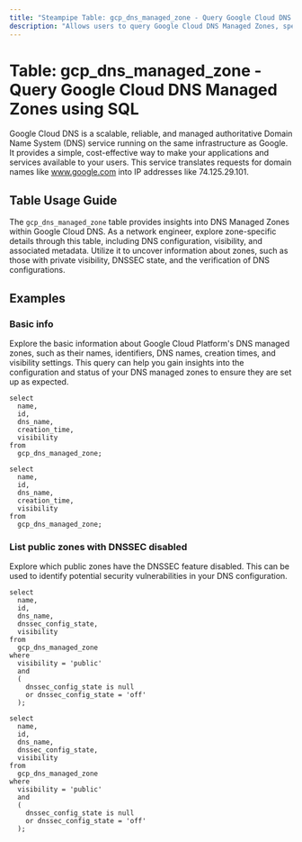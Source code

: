 ```yaml
---
title: "Steampipe Table: gcp_dns_managed_zone - Query Google Cloud DNS Managed Zones using SQL"
description: "Allows users to query Google Cloud DNS Managed Zones, specifically the configuration and status details, providing insights into DNS management and potential configuration issues."
---
```


# Table: gcp_dns_managed_zone - Query Google Cloud DNS Managed Zones using SQL

Google Cloud DNS is a scalable, reliable, and managed authoritative Domain Name System (DNS) service running on the same infrastructure as Google. It provides a simple, cost-effective way to make your applications and services available to your users. This service translates requests for domain names like www.google.com into IP addresses like 74.125.29.101.

## Table Usage Guide

The `gcp_dns_managed_zone` table provides insights into DNS Managed Zones within Google Cloud DNS. As a network engineer, explore zone-specific details through this table, including DNS configuration, visibility, and associated metadata. Utilize it to uncover information about zones, such as those with private visibility, DNSSEC state, and the verification of DNS configurations.

## Examples

### Basic info
Explore the basic information about Google Cloud Platform's DNS managed zones, such as their names, identifiers, DNS names, creation times, and visibility settings. This query can help you gain insights into the configuration and status of your DNS managed zones to ensure they are set up as expected.

```sql+postgres
select
  name,
  id,
  dns_name,
  creation_time,
  visibility
from
  gcp_dns_managed_zone;
```

```sql+sqlite
select
  name,
  id,
  dns_name,
  creation_time,
  visibility
from
  gcp_dns_managed_zone;
```

### List public zones with DNSSEC disabled
Explore which public zones have the DNSSEC feature disabled. This can be used to identify potential security vulnerabilities in your DNS configuration.

```sql+postgres
select
  name,
  id,
  dns_name,
  dnssec_config_state,
  visibility
from
  gcp_dns_managed_zone
where 
  visibility = 'public'
  and 
  (
    dnssec_config_state is null
    or dnssec_config_state = 'off'
  );
```

```sql+sqlite
select
  name,
  id,
  dns_name,
  dnssec_config_state,
  visibility
from
  gcp_dns_managed_zone
where 
  visibility = 'public'
  and 
  (
    dnssec_config_state is null
    or dnssec_config_state = 'off'
  );
```